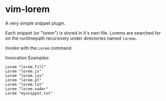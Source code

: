 # vim-lorem
A very simple snippet plugin.

Each snippet (or "lorem") is stored in it's own file. Lorems are searched for on the runtimepath recursively under directories named `lorems`.

Invoke with the `Lorem` command.

Invocation Examples:
```
Lorem "lorem.fill"
Lorem "lorem.js"
Lorem "lorem.jsx"
Lorem "lorem.pl"
Lorem "lorem.txt"
Lorem "lorem.vader"
Lorem "mysnippet.txt"
```
